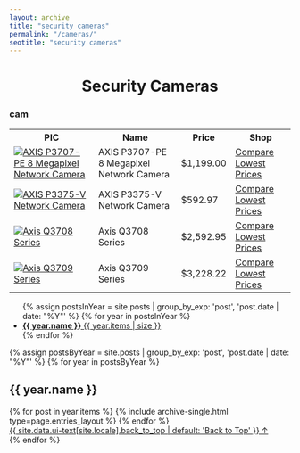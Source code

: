 ```yaml
---
layout: archive
title: "security cameras"
permalink: "/cameras/"
seotitle: "security cameras"
---
```


<h1 style="text-align:center;">Security Cameras</h1>
<h3 class="heading-center">cam</h3>

<table class="basic-table">
	<tr>
		<th>PIC</th>
		<th>Name</th>
		<th>Price</th> 
		<th>Shop</th>
	</tr>
	<tr>
		<td><a target="_blank" href="https://rover.ebay.com/rover/1/711-53200-19255-0/1?icep_id=114&ipn=icep&toolid=20004&campid=5338330075&mpre=https%3A%2F%2Fwww.ebay.com%2Fitm%2F133011902296"><img alt="AXIS P3707-PE 8 Megapixel Network Camera" class="table-image" src="/img/cam/p3707-pe-360.png"/></a></td>
		<td>AXIS P3707-PE 8 Megapixel Network Camera</td>
		<td>$1,199.00</td>
		<td><a class="big-button" target="_blank" href="https://rover.ebay.com/rover/1/711-53200-19255-0/1?icep_id=114&ipn=icep&toolid=20004&campid=5338330075&mpre=https%3A%2F%2Fwww.ebay.com%2Fitm%2F133011902296">Compare Lowest Prices</a></td>
	</tr>
	<tr>
		<td><a target="_blank" href="https://goto.walmart.com/c/1929713/565706/9383?veh=aff&sourceid=imp_000011112222333344&u=https%3A%2F%2Fwww.walmart.com%2Fip%2FAXIS-01060-001-P3375-V-Network-Surveillance-Security-Camera%2F413128535%3Fsourceid%3Dcsebr03893207e8318c446f9c5cc575cd9af6fe%26wmlspartner%3Dbizratecom%26affcmpid%3D3095789578%26tmode%3D0000%26veh%3Dcse%26szredirectid%3D15683273152347432411510090302008005"><img alt="AXIS P3375-V Network Camera" class="table-image" src="/img/cam/p3375-v.png"/></a></td>
		<td>AXIS P3375-V Network Camera</td>
		<td>$592.97</td>
		<td><a class="big-button" target="_blank" href="https://goto.walmart.com/c/1929713/565706/9383?veh=aff&sourceid=imp_000011112222333344&u=https%3A%2F%2Fwww.walmart.com%2Fip%2FAXIS-01060-001-P3375-V-Network-Surveillance-Security-Camera%2F413128535%3Fsourceid%3Dcsebr03893207e8318c446f9c5cc575cd9af6fe%26wmlspartner%3Dbizratecom%26affcmpid%3D3095789578%26tmode%3D0000%26veh%3Dcse%26szredirectid%3D15683273152347432411510090302008005">Compare Lowest Prices</a></td>
	</tr>
	<tr>
		<td><a target="_blank" href="https://goto.walmart.com/c/1929713/565706/9383?veh=aff&sourceid=imp_000011112222333344&u=https%3A%2F%2Fwww.walmart.com%2Fip%2FAXIS-Q3709-PVE-33-Megapixel-Network-Camera-Color-320-x-240-Cable-Dome-Wall-Mount-SENSORS-PROVIDE-180-VIEW%2F158501710%3Fsourceid%3Dcsebr03b54b5f4203a74cc58ed05842ba3e0edb%26wmlspartner%3Dbizratecom%26affcmpid%3D2399535142%26tmode%3D0000%26veh%3Dcse%26szredirectid%3D15683289808559971898910070301008005"><img alt="Axis Q3708 Series" class="table-image" src="/img/cam/q3708-pve.png"/></a></td>
		<td>Axis Q3708 Series</td>
		<td>$2,592.95</td>
		<td><a class="big-button" target="_blank" href="https://goto.walmart.com/c/1929713/565706/9383?veh=aff&sourceid=imp_000011112222333344&u=https%3A%2F%2Fwww.walmart.com%2Fip%2FAXIS-Q3709-PVE-33-Megapixel-Network-Camera-Color-320-x-240-Cable-Dome-Wall-Mount-SENSORS-PROVIDE-180-VIEW%2F158501710%3Fsourceid%3Dcsebr03b54b5f4203a74cc58ed05842ba3e0edb%26wmlspartner%3Dbizratecom%26affcmpid%3D2399535142%26tmode%3D0000%26veh%3Dcse%26szredirectid%3D15683289808559971898910070301008005">Compare Lowest Prices</a></td>
	</tr>
  <tr>
		<td><a target="_blank" href="goto.walmart.com/c/1929713/565706/9383?veh=aff&sourceid=imp_000011112222333344&u=https%3A%2F%2Fwww.walmart.com%2Fip%2FAXIS-Q3709-PVE-33-Megapixel-Network-Camera-Color-320-x-240-Cable-Dome-Wall-Mount-SENSORS-PROVIDE-180-VIEW%2F158501710%3Fsourceid%3Dcsebr036d4b1da35c5d455fb01c17269fb4b93f%26wmlspartner%3Dbizratecom%26affcmpid%3D2399535142%26tmode%3D0000%26veh%3Dcse%26szredirectid%3D15683338684757443735710090302008005"><img alt="Axis Q3709 Series" class="table-image" src="/img/cam/q3709-pve.png"/></a></td>
		<td>Axis Q3709 Series</td>
		<td>$3,228.22</td>
		<td><a class="big-button" target="_blank" href="goto.walmart.com/c/1929713/565706/9383?veh=aff&sourceid=imp_000011112222333344&u=https%3A%2F%2Fwww.walmart.com%2Fip%2FAXIS-Q3709-PVE-33-Megapixel-Network-Camera-Color-320-x-240-Cable-Dome-Wall-Mount-SENSORS-PROVIDE-180-VIEW%2F158501710%3Fsourceid%3Dcsebr036d4b1da35c5d455fb01c17269fb4b93f%26wmlspartner%3Dbizratecom%26affcmpid%3D2399535142%26tmode%3D0000%26veh%3Dcse%26szredirectid%3D15683338684757443735710090302008005">Compare Lowest Prices</a></td>
	</tr>
</table>
 <nav>

<ul class="taxonomy__index">
  {% assign postsInYear = site.posts | group_by_exp: 'post', 'post.date | date: "%Y"' %}
  {% for year in postsInYear %}
    <li>
      <a href="#{{ year.name }}">
        <strong>{{ year.name }}</strong> <span class="taxonomy__count">{{ year.items | size }}</span>
      </a>
    </li>
  {% endfor %}
</ul>

{% assign postsByYear = site.posts | group_by_exp: 'post', 'post.date | date: "%Y"' %}
{% for year in postsByYear %}
  <section id="{{ year.name }}" class="taxonomy__section">
    <h2 class="archive__subtitle">{{ year.name }}</h2>
    <div class="entries-{{ page.entries_layout | default: 'list' }}">
      {% for post in year.items %}
        {% include archive-single.html type=page.entries_layout %}
      {% endfor %}
    </div>
    <a href="#page-title" class="back-to-top">{{ site.data.ui-text[site.locale].back_to_top | default: 'Back to Top' }} &uarr;</a>
  </section>
{% endfor %}
